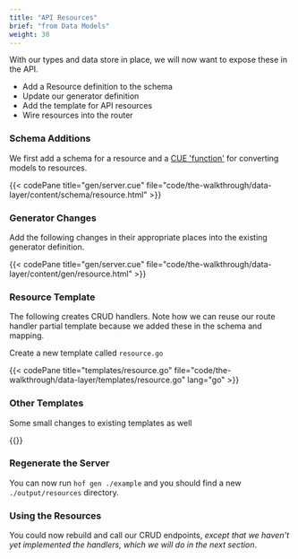 ```yaml
---
title: "API Resources"
brief: "from Data Models"
weight: 30
---
```


With our types and data store in place,
we will now want to expose these in the API.

- Add a Resource definition to the schema
- Update our generator definition
- Add the template for API resources
- Wire resources into the router


### Schema Additions

We first add a schema for a resource
and a [CUE 'function'](https://cuetorials.com/patterns/functions/)
for converting models to resources.

{{< codePane title="gen/server.cue" file="code/the-walkthrough/data-layer/content/schema/resource.html" >}}

### Generator Changes

Add the following changes in their appropriate places into the existing generator definition.

{{< codePane title="gen/server.cue" file="code/the-walkthrough/data-layer/content/gen/resource.html" >}}


### Resource Template

The following creates CRUD handlers.
Note how we can reuse our route handler partial template
because we added these in the schema and mapping.

Create a new template called `resource.go`

{{< codePane title="templates/resource.go" file="code/the-walkthrough/data-layer/templates/resource.go" lang="go" >}}


### Other Templates

Some small changes to existing templates as well

{{<codePane title="templates/router.go" file="code/the-walkthrough/data-layer/content/templates/router.go" lang="go">}}

### Regenerate the Server

You can now run `hof gen ./example` and you should find a new `./output/resources` directory.

### Using the Resources

You could now rebuild and call our CRUD endpoints,
_except that we haven't yet implemented the handlers, which we will do in the next section_.

